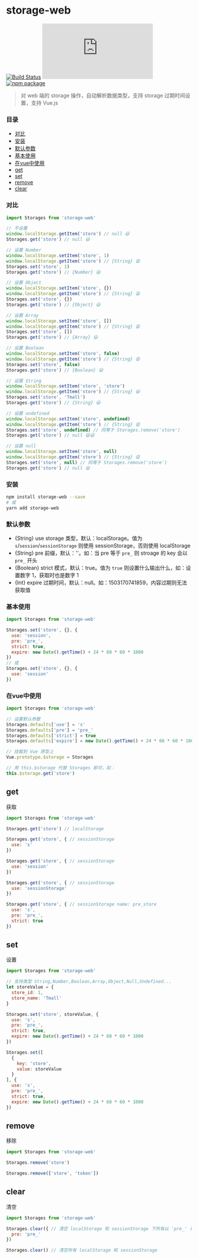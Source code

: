 # storage-web

[![Build Status](https://travis-ci.org/Chooin/storage-web.svg?branch=master)](https://travis-ci.org/Chooin/storage-web)
![JS gzip size](http://img.badgesize.io/https://unpkg.com/storage-web/dist/index.js?compression=gzip&label=gzip%20size:%20JS)
[![npm package](https://img.shields.io/npm/v/storage-web.svg)](https://www.npmjs.org/package/storage-web)

> 对 web 端的 storage 操作，自动解析数据类型，支持 storage 过期时间设置，支持 Vue.js

### 目录

- [对比](#对比)
- [安装](#安装)
- [默认参数](#默认参数)
- [基本使用](#基本使用)
- [在vue中使用](#在vue中使用)
- [get](#get)
- [set](#set)
- [remove](#remove)
- [clear](#clear)

### 对比

``` js
import Storages from 'storage-web'

// 不设置
window.localStorage.getItem('store') // null 😃
Storages.get('store') // null 😃

// 设置 Number
window.localStorage.setItem('store', 1)
window.localStorage.getItem('store') // {String} 😩
Storages.set('store', 1)
Storages.get('store') // {Number} 😃

// 设置 Object
window.localStorage.setItem('store', {})
window.localStorage.getItem('store') // {String} 😩
Storages.set('store', {})
Storages.get('store') // {Object} 😃

// 设置 Array
window.localStorage.setItem('store', [])
window.localStorage.getItem('store') // {String} 😩
Storages.set('store', [])
Storages.get('store') // {Array} 😃

// 设置 Boolean
window.localStorage.setItem('store', false)
window.localStorage.getItem('store') // {String} 😩
Storages.set('store', false)
Storages.get('store') // {Boolean} 😃

// 设置 String
window.localStorage.setItem('store', 'store')
window.localStorage.getItem('store') // {String} 😃
Storages.set('store', 'Tmall')
Storages.get('store') // {String} 😃

// 设置 undefined
window.localStorage.setItem('store', undefined)
window.localStorage.getItem('store') // {String} 😩
Storages.set('store', undefined) // 同等于 Storages.remove('store')
Storages.get('store') // null 😃😃

// 设置 null
window.localStorage.setItem('store', null)
window.localStorage.getItem('store') // {String} 😩
Storages.set('store', null) // 同等于 Storages.remove('store')
Storages.get('store') // null 😃
```

### 安装
``` sh
npm install storage-web --save
# 或
yarn add storage-web
```

### 默认参数

+ {String} use storage 类型，默认：localStorage。值为 `s`/`session`/`sessionStorage` 则使用 sessionStorage，否则使用 localStorage
+ {String} pre 前缀，默认：''。如：当 pre 等于 `pre_` 则 stroage 的 key 会以 `pre_` 开头
+ {Boolean} strict 模式，默认：true。值为 `true` 则设置什么输出什么，如：设置数字 1，获取时也是数字 1
+ {Int} expire 过期时间，默认：null。如：1503170741859，内容过期则无法获取值

### 基本使用

``` js
import Storages from 'storage-web'

Storages.set('store', {}, {
  use: 'session',
  pre: 'pre_',
  strict: true,
  expire: new Date().getTime() + 24 * 60 * 60 * 1000
})
// 或
Storages.set('store', {}, {
  use: 'session'
})
```

### 在vue中使用

``` js
import Storages from 'storage-web'

// 设置默认参数
Storages.defaults['use'] = 's'
Storages.defaults['pre'] = 'pre_'
Storages.defaults['strict'] = true
Storages.defaults['expire'] = new Date().getTime() + 24 * 60 * 60 * 1000

// 挂载到 Vue 原型上
Vue.prototype.$storage = Storages

// 用 this.$storage 代替 Storages 即可，如：
this.$storage.get('store')
```

## get

获取

``` js
import Storages from 'storage-web'

Storages.get('store') // localStorage

Storages.get('store', { // sessionStorage
  use: 's'
})

Storages.get('store', { // sessionStorage
  use: 'session'
})

Storages.get('store', { // sessionStorage
  use: 'sessionStorage'
})

Storages.get('store', { // sessionStorage name: pre_store
  use: 's',
  pre: 'pre_',
  strict: true
})
```

## set

设置

``` js
import Storages from 'storage-web'

// 支持类型 String,Number,Boolean,Array,Object,Null,Undefined...
let storeValue = {
  store_id: 1,
  store_name: 'Tmall'
}

Storages.set('store', storeValue, {
  use: 's',
  pre: 'pre_',
  strict: true,
  expire: new Date().getTime() + 24 * 60 * 60 * 1000
})

Storages.set([
  {
    key: 'store',
    value: storeValue
  }
], {
  use: 's',
  pre: 'pre_',
  strict: true,
  expire: new Date().getTime() + 24 * 60 * 60 * 1000
})
```

## remove

移除

``` js
import Storages from 'storage-web'

Storages.remove('store')

Storages.remove(['store', 'token'])
```

## clear

清空

``` js
import Storages from 'storage-web'

Storages.clear({ // 清空 localStorage 和 sessionStorage 下所有以 'pre_' 开头的
  pre: 'pre_'
})

Storages.clear() // 清空所有 localStorage 和 sessionStorage
```
